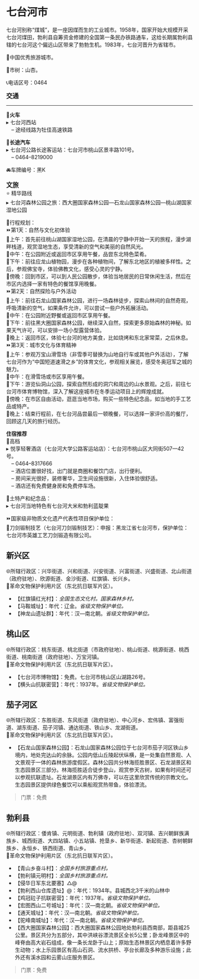 # 七台河市  

七台河别称“煤城”，是一座因煤而生的工业城市。1958年，国家开始大规模开采七台河煤田，勃利县自筹资金修建的全国第一条民办铁路通车，这给长期属勃利县辖的七台河这个偏远山区带来了勃勃生机。1983年，七台河晋升为省辖市。  

🏅中国优秀旅游城市。  

🌳市树：山杏。  

📞电话区号：0464  

<big>**交通**</big>  
***  
🚈**火车**  
▸ 七台河西站  
　– 途经线路为牡佳高速铁路  

🚌**长途汽车**  
▸ 七台河公路长途客运站：七台河市桃山区景丰路101号。  
　– 0464–8219000  

🚘车牌编号：黑K  

<big>**文旅**</big>  
⭐ 精华路线  
▸ 七台河森林公园之旅：西大圈国家森林公园—石龙山国家森林公园—桃山湖国家湿地公园  

🧭行程规划：  
⏩第1天：自然与文化初体验  
🔸上午：首先前往桃山湖国家湿地公园，在清晨的宁静中开始一天的旅程，漫步湖畔栈道，观赏湿地生态，享受清新的空气和美丽的自然风光。  
🔸中午：在公园附近或返回市区享用午餐，品尝东北特色菜肴。  
🔸下午：前往应龙山植物园，漫步在各种植物间，了解东北地区的植被多样性。之后，参观佛宝寺，体验佛教文化，感受心灵的宁静。  
🔸傍晚：回到市区，可以到人民公园散步，体验当地居民的日常休闲生活，然后在市区内选择一家有特色的餐馆享用晚餐。  
⏩第2天：自然探险与户外活动  
🔸上午：前往石龙山国家森林公园，进行一场森林徒步，探索山林间的自然奇观，呼吸清新的空气，如果条件允许，可以尝试一些户外拓展活动。  
🔸中午：在公园附近野餐或返回市区享用午餐。  
🔸下午：前往黑大圈国家森林公园，继续深入自然，探索更多原始森林的神秘。如果天气许可，可以安排一场小型露营体验。  
🔸晚上：返回市区，体验七台河的地方美食，比如烧烤和东北家常菜，之后休息。  
⏩第3天：城市文化与体育精神  
🔸上午：参观万宝山滑雪场（非雪季可替换为山地自行车或其他户外活动），了解七台河作为“中国短道速滑之乡”的体育文化，参观相关展览，感受冬奥冠军之城的魅力。  
🔸中午：在滑雪场或市区享用午餐。  
🔸下午：游览仙洞山公园，探索自然形成的洞穴和周边的山水景观。之后，前往七台河市体育博物馆，深入了解这座城市在冬季运动项目上的辉煌成就。  
🔸傍晚：在市区自由活动，逛逛当地市场，购买一些特色纪念品，如当地的手工艺品或特产。  
🔸晚上：结束行程前，在七台河品尝最后一顿晚餐，可以选择一家评价高的餐厅，回顾这几天的旅行经历。  

**住宿推荐**  
🏨高档  
▸ 悦享轻奢酒店（七台河大学公路客运站店）：七台河市桃山区大同街507—42号。  
　– 0464–8317666  
　– 酒店位置很好找，出门就是商圈和餐饮门店，出行便利。  
　– 房间采光很好，装修奢华，卫生间设施很新，入住体验很舒适。  
　– 酒店还有免费健身房和免费停车场。  

🧊土特产和纪念品：  
▸ 七台河当地特色有七台河大米和勃利蓝靛果  

⏩国家级非物质文化遗产代表性项目保护单位：  
🔸刀剑锻制技艺（七台河刀剑锻制技艺）：申报：黑龙江省七台河市，保护单位：七台河市英雄工艺刀剑锻造有限公司。  

## 新兴区  
🌐所辖行政区：兴华街道、兴和街道、兴安街道、兴富街道、兴盛街道、北山街道（政府驻地）、欣源街道、金沙街道、红旗镇、长兴乡。  
🚩革命文物保护利用片区（东北抗日联军片区）。  

* 【红旗镇红光村】：*全国生态文化村。国家森林乡村。*  
* 【马鞍城址】：年代：辽金。*省级文物保护单位。*  
* 【神龙山遗址群】：年代：汉—南北朝。*省级文物保护单位。*  

## 桃山区  
🌐所辖行政区：桃东街道、桃北街道（市政府驻地）、桃山街道、桃源街道、桃西街道、桃南街道（政府驻地）、万宝河镇。  
🚩革命文物保护利用片区（东北抗日联军片区）。  

* 【七台河市博物馆】：免费。七台河市桃山区山湖路26号。  
* 【横头山抗联密营】：年代：1937年。*省级文物保护单位。*  

## 茄子河区  
🌐所辖行政区：东胜街道、东风街道（政府驻地）、中心河乡、宏伟镇、富强街道、湖东街道、茄子河镇、通达街道、铁山乡、龙湖街道。  
🚩革命文物保护利用片区（东北抗日联军片区）。  

* 【石龙山国家森林公园】：石龙山国家森林公园位于七台河市茄子河区铁山乡境内，地处完达山的余脉。公园内低山丘陵起伏纵横，是一处集自然景观、人文景观于一体的森林旅游度假区。森林公园共分林海揽胜景区、石龙湖景区和生态园景区三部分。林海揽胜适合徒步登山，观赏参天古树，如果有时间还可以参观抗联遗址。石龙湖景区内有万佛寺，可以在这里欣赏传统的宗教文化。生态园景区提供绿色餐饮可以乘船观赏热带鱼，体验漂流。  
> 门票：免费  

## 勃利县  
🌐所辖行政区：倭肯镇、元明街道、勃利镇（政府驻地）、双河镇、吉兴朝鲜族满族乡、城西街道、大四站镇、小五站镇、抢垦乡、新华街道、新起街道、杏树朝鲜族乡、永恒乡、铁西街道、青山乡。  
🚩革命文物保护利用片区（东北抗日联军片区）。  

* 【青山乡奋斗村】：*全国乡村旅游重点村。*  
* 【勃利镇元明村】：*全国乡村旅游重点村。*  
* 【侵华日军东北要塞】△@  
* 【勃利西山仓库遗址】@：年代：1934年。县城西北3千米的山林中  
* 【鸡冠砬子抗联密营】：年代：1937年。*省级文物保护单位。*  
* 【宏图西山二号城址】：年代：汉—南北朝。*省级文物保护单位。*  
* 【通天城址】：年代：汉—南北朝。*省级文物保护单位。*  
* 【驼峰南城址】：年代：汉—南北朝。*省级文物保护单位。*  
* 【西大圈国家森林公园】：西大圈国家森林公园地处勃利县西南部，距县城25公里。景区共分为五部分，其中洪峡谷漂流景区全长5公里；卧龙峰景区中的峰脊由高大岩石组成，像一条长龙卧于山上；原始生态林景区内栖息着许多野生动物；水上乐园景区有高山石洞、流水拱桥、亭台长廊及多种游乐设施；此外还有溪水园和云雾山庄服务景区。  
> 门票：免费  
